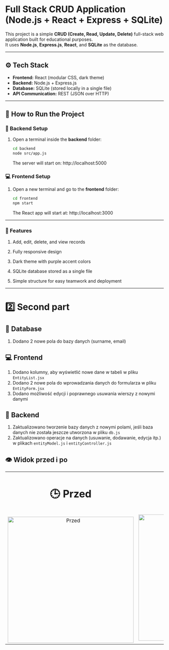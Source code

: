 # Full Stack CRUD Application (Node.js + React + Express + SQLite)

This project is a simple **CRUD (Create, Read, Update, Delete)** full-stack web application built for educational purposes.  
It uses **Node.js**, **Express.js**, **React**, and **SQLite** as the database.

---

## ⚙️ Tech Stack

-   **Frontend:** React (modular CSS, dark theme)
-   **Backend:** Node.js + Express.js
-   **Database:** SQLite (stored locally in a single file)
-   **API Communication:** REST (JSON over HTTP)

---

## 🚀 How to Run the Project

### 🧩 Backend Setup

1. Open a terminal inside the **backend** folder:

    ```bash
    cd backend
    node src/app.js
    ```

    The server will start on: http://localhost:5000

### 💻 Frontend Setup

1. Open a new terminal and go to the **frontend** folder:

    ```bash
    cd frontend
    npm start
    ```

    The React app will start at: http://localhost:3000

---

### 🧠 Features

1. Add, edit, delete, and view records

2. Fully responsive design

3. Dark theme with purple accent colors

4. SQLite database stored as a single file

5. Simple structure for easy teamwork and deployment

---

# 2️⃣ Second part

## 📝 Database
1. Dodano 2 nowe pola do bazy danych (surname, email)

## 💻 Frontend
1. Dodano kolumny, aby wyświetlić nowe dane w tabeli w pliku `EntityList.jsx`
2. Dodano 2 nowe pola do wprowadzania danych do formularza w pliku `EntityForm.jsx`
3. Dodano możliwość edycji i poprawnego usuwania wierszy z nowymi danymi

## 🧩 Backend
1. Zaktualizowano tworzenie bazy danych z nowymi polami, jeśli baza danych nie została jeszcze utworzona w pliku `db.js`
2. Zaktualizowano operacje na danych (usuwanie, dodawanie, edycja itp.) w plikach `entityModel.js` i `entityController.js`


## 👁️ Widok przed i po
<table>
  <tr>
    <td align="center">
      <h1>🕒 Przed</h1><br>
      <img src="https://github.com/user-attachments/assets/7e6927b7-6fea-4bd6-b697-f985ef0ce2cf" width="400" alt="Przed"/>
    </td>
    <td align="center">
      <h1>🆕 Po</h1><br>
      <img src="https://github.com/user-attachments/assets/bdea1c56-526d-4d3a-b966-cbad8ad4d488" width="400" alt="Po"/>
    </td>
  </tr>
</table>


